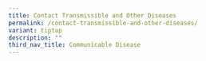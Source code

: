 ```yaml
---
title: Contact Transmissible and Other Diseases
permalink: /contact-transmissible-and-other-diseases/
variant: tiptap
description: ""
third_nav_title: Communicable Disease
---
```

